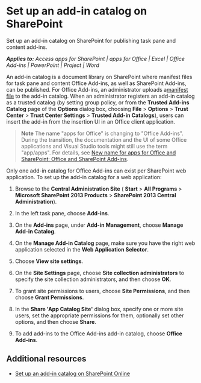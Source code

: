 
# Set up an add-in catalog on SharePoint
Set up an add-in catalog on SharePoint for publishing task pane and content add-ins.

 _**Applies to:** Access apps for SharePoint | apps for Office | Excel | Office Add-ins | PowerPoint | Project | Word_

An add-in catalog is a document library on SharePoint where manifest files for task pane and content Office Add-ins, as well as SharePoint Add-ins, can be published. For Office Add-ins, an administrator uploads a[manifest file](http://msdn.microsoft.com/en-us/library/4139ff24-afac-472a-af7d-9d069587ac9b%28Office.15%29.aspx) to the add-in catalog. When an administrator registers an add-in catalog as a trusted catalog (by setting group policy, or from the **Trusted Add-ins Catalog** page of the **Options** dialog box, choosing **File** > **Options** > **Trust Center** > **Trust Center Settings** > **Trusted Add-in Catalogs**), users can insert the add-in from the insertion UI in an Office client application.

 >**Note**  The name "apps for Office" is changing to "Office Add-ins". During the transition, the documentation and the UI of some Office applications and Visual Studio tools might still use the term "app/apps". For details, see [New name for apps for Office and SharePoint: Office and SharePoint Add-ins](https://msdn.microsoft.com/en-us/library/fp161507.aspx#Anchor_2).

Only one add-in catalog for Office Add-ins can exist per SharePoint web application. To set up the add-in catalog for a web application:

1. Browse to the  **Central Administration Site** ( **Start** > **All Programs** > **Microsoft SharePoint 2013 Products** > **SharePoint 2013 Central Administration**).
    
2. In the left task pane, choose  **Add-ins**.
    
3. On the  **Add-ins** page, under **Add-in Management**, choose  **Manage Add-in Catalog**.
    
4. On the  **Manage Add-in Catalog** page, make sure you have the right web application selected in the **Web Application Selector**.
    
5. Choose  **View site settings**.
    
6. On the  **Site Settings** page, choose **Site collection administrators** to specify the site collection administrators, and then choose **OK**.
    
7. To grant site permissions to users, choose  **Site Permissions**, and then choose  **Grant Permissions**.
    
8. In the  **Share 'App Catalog Site'** dialog box, specify one or more site users, set the appropriate permissions for them, optionally set other options, and then choose **Share**.
    
9. To add add-ins to the Office Add-ins add-in catalog, choose  **Office Add-ins**.
    

## Additional resources


- [Set up an add-in catalog on SharePoint Online](http://msdn.microsoft.com/en-us/library/1d50a571-6e02-4bc0-a3d6-6ef1eca3c2ce%28Office.15%29.aspx)
    
